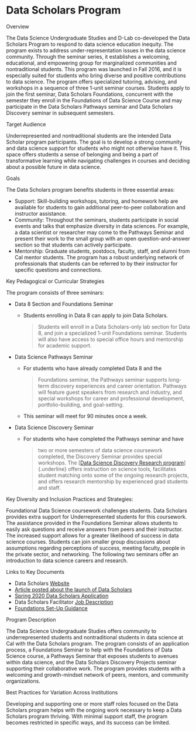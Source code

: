 Data Scholars Program
=============================

Overview

The Data Science Undergraduate Studies and D-Lab co-developed the Data
Scholars Program to respond to data science education inequity. The
program exists to address under-representation issues in the data
science community. Through the seminar series, it establishes a
welcoming, educational, and empowering group for marginalized
communities and nontraditional students. This program was launched in
Fall 2016, and it is especially suited for students who bring diverse
and positive contributions to data science. The program offers
specialized tutoring, advising, and workshops in a sequence of three
1-unit seminar courses. Students apply to join the first seminar, Data
Scholars Foundations, concurrent with the semester they enroll in the
Foundations of Data Science Course and may participate in the Data
Scholars Pathways seminar and Data Scholars Discovery seminar in
subsequent semesters.

Target Audience

Underrepresented and nontraditional students are the intended Data
Scholar program participants. The goal is to develop a strong community
and data science support for students who might not otherwise have it.
This space offers students a sense of belonging and being a part of
transformative learning while navigating challenges in courses and
deciding about a possible future in data science.

Goals

The Data Scholars program benefits students in three essential areas:

- Support: Skill-building workshops, tutoring, and homework help are available
    for students to gain additional peer-to-peer collaboration and instructor
    assistance.
- Community: Throughout the seminars, students participate in social events and
    talks that emphasize diversity in data sciences. For example, a data
    scientist or researcher may come to the Pathways Seminar and present their
    work to the small group with an open question-and-answer section so that
    students can actively participate.
- Mentorship: Graduate students, postdocs, faculty, staff, and alumni from Cal
    mentor students. The program has a robust underlying network of
    professionals that students can be referred to by their instructor for
    specific questions and connections.

Key Pedagogical or Curricular Strategies

The program consists of three seminars:

-   Data 8 Section and Foundations Seminar
    -   Students enrolling in Data 8 can apply to join Data Scholars.
        > Students will enroll in a Data Scholars-only lab section for
        > Data 8, and join a specialized 1-unit Foundations seminar.
        > Students will also have access to special office hours and
        > mentorship for academic support.

-   Data Science Pathways Seminar

    -   For students who have already completed Data 8 and the
        > Foundations seminar, the Pathways seminar supports long-term
        > discovery experiences and career orientation. Pathways will
        > feature guest speakers from research and industry, and special
        > workshops for career and professional development,
        > portfolio-building, and goal-setting.

    -   This seminar will meet for 90 minutes once a week.

-   Data Science Discovery Seminar

    -   For students who have completed the Pathways seminar and have
        > two or more semesters of data science coursework completed,
        > the Discovery Seminar provides special workshops. The [[Data
        > Science Discovery Research
        > program](https://data.berkeley.edu/research/discovery)]{.underline}
        > offers instruction on science tools, facilitates student
        > matching onto some of the ongoing research projects, and
        > offers research mentorship by experienced grad students and
        > staff.

Key Diversity and Inclusion Practices and Strategies:

Foundational Data Science coursework challenges students. Data Scholars
provides extra support for Underrepresented students for this
coursework. The assistance provided in the Foundations Seminar allows
students to easily ask questions and receive answers from peers and
their instructor. The increased support allows for a greater likelihood
of success in data science courses. Students can join smaller group
discussions about assumptions regarding perceptions of success, meeting
faculty, people in the private sector, and networking. The following two
seminars offer an introduction to data science careers and research.

Links to Key Documents

- Data Scholars [Website](https://data.berkeley.edu/academics/resources/data-scholars)
- [Article posted about the launch of Data Scholars](https://data.berkeley.edu/news/berkeleys-data-scholars-next-gen-data-scientists)
- [Spring 2020 Data Scholars Application](https://forms.gle/bqSkPGirTugZ9KBAA)
- Data Scholars Facilitator [Job Description](https://docs.google.com/document/d/1wnPUDqCA0BK8vbkntlG3VQAqwA2vFEIa9Cyon7r1-eM/edit)
- [Foundations Set-Up Guidance](https://docs.google.com/document/d/1yVivmW_8_6vLeirFp7WDEoWRC2gwPwFq3USV_FZQHHY/edit)

Program Description

The Data Science Undergraduate Studies offers community to
underrepresented students and nontraditional students in data science at
Cal with the Data Scholars program. The program consists of an
application process, a Foundations Seminar to help with the Foundations
of Data Science course, a Pathways Seminar that exposes students to
avenues within data science, and the Data Scholars Discovery Projects
seminar supporting their collaborative work. The program provides
students with a welcoming and growth-mindset network of peers, mentors,
and community organizations.

Best Practices for Variation Across Institutions

Developing and supporting one or more staff roles focused on the Data
Scholars program helps with the ongoing work necessary to keep a Data
Scholars program thriving. With minimal support staff, the program
becomes restricted in specific ways, and its success can be limited.
